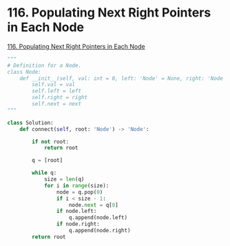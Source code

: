# 116. Populating Next Right Pointers in Each Node

[116. Populating Next Right Pointers in Each Node](https://leetcode.com/problems/populating-next-right-pointers-in-each-node/)

```python
"""
# Definition for a Node.
class Node:
    def __init__(self, val: int = 0, left: 'Node' = None, right: 'Node' = None, next: 'Node' = None):
        self.val = val
        self.left = left
        self.right = right
        self.next = next
"""

class Solution:
    def connect(self, root: 'Node') -> 'Node':

        if not root:
            return root

        q = [root]

        while q:
            size = len(q)
            for i in range(size):
                node = q.pop(0)
                if i < size - 1:
                    node.next = q[0]
                if node.left:
                    q.append(node.left)
                if node.right:
                    q.append(node.right)
        return root
```

